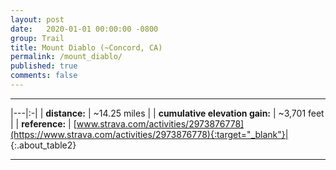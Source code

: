 ```yaml
---
layout: post
date:   2020-01-01 00:00:00 -0800
group: Trail
title: Mount Diablo (~Concord, CA)
permalink: /mount_diablo/
published: true
comments: false
---
```



---

|---|:-|
| **distance:**                  | \~14.25 miles |
| **cumulative elevation gain:** | \~3,701 feet |
| **reference:**                 | [www.strava.com/activities/2973876778](https://www.strava.com/activities/2973876778){:target="_blank"}|
{:.about_table2}

---


<script src='https://cdn.plot.ly/plotly-latest.min.js'></script>
<div id='trail_plot_div' data-filename='../assets/csv/2020_january_1.csv' data-plot_name='Mitchell Canyon Road'>
<script src="/assets/trail_plot.js"></script>
</div>

